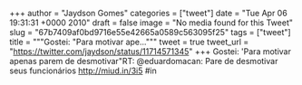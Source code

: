 
+++
author = "Jaydson Gomes"
categories = ["tweet"]
date = "Tue Apr 06 19:31:31 +0000 2010"
draft = false
image = "No media found for this Tweet"
slug = "67b7409af0bd9716e55e42665a0589c563095f25"
tags = ["tweet"]
title = """Gostei: "Para motivar ape..."""
tweet = true
tweet_url = "https://twitter.com/jaydson/status/11714571345"
+++
Gostei: 'Para motivar apenas parem de desmotivar"RT: @eduardomacan: Pare de desmotivar seus funcionários http://miud.in/3i5 #in
